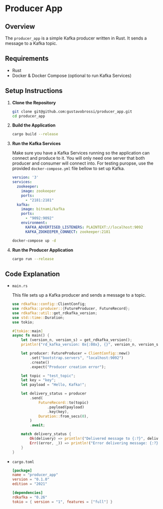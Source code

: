 
# Producer App

## Overview
The `producer_app` is a simple Kafka producer written in Rust. It sends a message to a Kafka topic.

## Requirements
- Rust
- Docker & Docker Compose (optional to run Kafka Services)

## Setup Instructions

1. **Clone the Repository**

   ```sh
   git clone git@github.com:gustavobrossi/producer_app.git
   cd producer_app
   ```

2. **Build the Application**

   ```sh
   cargo build --release
   ```

3. **Run the Kafka Services**

   Make sure you have a Kafka Services running so the application can connect and produce to it. You will only need one server that both producer and consumer will connect into.
   For testing puropse, use the provided `docker-compose.yml` file bellow to set up Kafka.
   
   ```yaml
   version: '3'
   services:
     zookeeper:
       image: zookeeper
       ports:
         - "2181:2181"
     kafka:
       image: bitnami/kafka
       ports:
         - "9092:9092"
       environment:
         KAFKA_ADVERTISED_LISTENERS: PLAINTEXT://localhost:9092
         KAFKA_ZOOKEEPER_CONNECT: zookeeper:2181
   ```

   ```sh
   docker-compose up -d
   ```

4. **Run the Producer Application**

   ```sh
   cargo run --release
   ```

## Code Explanation

- `main.rs`

  This file sets up a Kafka producer and sends a message to a topic.

  ```rust
  use rdkafka::config::ClientConfig;
  use rdkafka::producer::{FutureProducer, FutureRecord};
  use rdkafka::util::get_rdkafka_version;
  use std::time::Duration;
  use tokio;

  #[tokio::main]
  async fn main() {
      let (version_n, version_s) = get_rdkafka_version();
      println!("rd_kafka_version: 0x{:08x}, {}", version_n, version_s);

      let producer: FutureProducer = ClientConfig::new()
          .set("bootstrap.servers", "localhost:9092")
          .create()
          .expect("Producer creation error");

      let topic = "test_topic";
      let key = "key";
      let payload = "Hello, Kafka!";

      let delivery_status = producer
          .send(
              FutureRecord::to(topic)
                  .payload(payload)
                  .key(key),
              Duration::from_secs(0),
          )
          .await;

      match delivery_status {
          Ok(delivery) => println!("Delivered message to {:?}", delivery),
          Err((error, _)) => println!("Error delivering message: {:?}", error),
      }
  }
  ```

- `cargo.toml`

  ```toml
  [package]
  name = "producer_app"
  version = "0.1.0"
  edition = "2021"

  [dependencies]
  rdkafka = "0.26"
  tokio = { version = "1", features = ["full"] }
  ```
